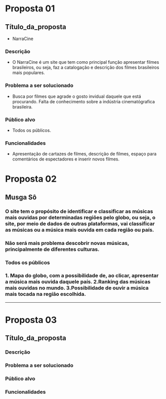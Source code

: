 # Proposta 01

## Título_da_proposta
- NarraCine

### Descrição
- O NarraCine é um site que tem como principal função apresentar filmes brasileiros, ou seja, faz a catalogação e descrição dos filmes brasileiros mais populares. 

### Problema a ser solucionado
- Busca por filmes que agrade o gosto invidual daquele que está procurando. Falta de conhecimento sobre a indústria cinematógrafica brasileira.

### Público alvo
- Todos os públicos.

### Funcionalidades
- Apresentação de cartazes de filmes, descrição de filmes, espaço para comentários de espectadores e inserir novos filmes.


# Proposta 02

## Musga Sô

### O site tem o propósito de identificar e classificar as músicas mais ouvidas por determinadas regiões pelo globo, ou seja, o site, por meio de dados de outras plataformas, vai classificar as músicas ou a música mais ouvida em cada região ou país.

### Não será mais problema descobrir novas músicas, principalmente de diferentes culturas. 

### Todos os públicos

### 1. Mapa do globo, com a possibilidade de, ao clicar, apresentar a música mais ouvida daquele país. 2.Ranking das músicas mais ouvidas no mundo. 3.Possibilidade de ouvir a música mais tocada na região escolhida. 

---

# Proposta 03

## Título_da_proposta

### Descrição

### Problema a ser solucionado

### Público alvo

### Funcionalidades